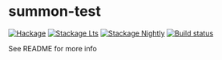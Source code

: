 # summon-test

[![Hackage](https://img.shields.io/hackage/v/summon-test.svg)](https://hackage.haskell.org/package/summon-test)
[![Stackage Lts](http://stackage.org/package/summon-test/badge/lts)](http://stackage.org/lts/package/summon-test)
[![Stackage Nightly](http://stackage.org/package/summon-test/badge/nightly)](http://stackage.org/nightly/package/summon-test)
[![Build status](https://secure.travis-ci.org/vrom911/summon-test.svg)](https://travis-ci.org/vrom911/summon-test)

See README for more info